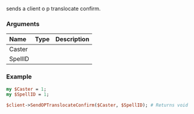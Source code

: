 sends a client o p translocate confirm.
### Arguments
**Name**|**Type**|**Description**
:---|:---|:---
Caster||
SpellID||

### Example

```perl
my $Caster = 1;
my $SpellID = 1;

$client->SendOPTranslocateConfirm($Caster, $SpellID); # Returns void
```